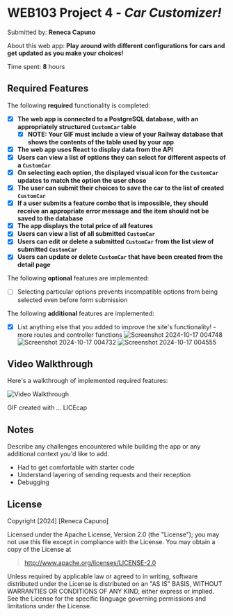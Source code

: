 # WEB103 Project 4 - *Car Customizer!*

Submitted by: **Reneca Capuno**

About this web app: **Play around with different configurations for cars and get updated as you make your choices!**

Time spent: **8** hours

## Required Features

The following **required** functionality is completed:

<!-- Make sure to check off completed functionality below -->
- [x] **The web app is connected to a PostgreSQL database, with an appropriately structured `CustomCar` table**
  - [x] **NOTE: Your GIF must include a view of your Railway database that shows the contents of the table used by your app**
- [x] **The web app uses React to display data from the API**
- [x] **Users can view a list of options they can select for different aspects of a `CustomCar`**
- [x] **On selecting each option, the displayed visual icon for the `CustomCar` updates to match the option the user chose**
- [x] **The user can submit their choices to save the car to the list of created `CustomCar`**
- [x] **If a user submits a feature combo that is impossible, they should receive an appropriate error message and the item should not be saved to the database**
- [x] **The app displays the total price of all features**
- [x] **Users can view a list of all submitted `CustomCar`**
- [x] **Users can edit or delete a submitted `CustomCar` from the list view of submitted `CustomCar`**
- [x] **Users can update or delete `CustomCar` that have been created from the detail page**

The following **optional** features are implemented:

- [ ] Selecting particular options prevents incompatible options from being selected even before form submission

The following **additional** features are implemented:

- [x] List anything else that you added to improve the site's functionality!
      - more routes and controller functions
![Screenshot 2024-10-17 004748](https://github.com/user-attachments/assets/1d165f6f-6de4-4e16-afc3-18ff6bd5c92d)
![Screenshot 2024-10-17 004732](https://github.com/user-attachments/assets/2c0666c5-b4fb-418f-839a-9e4ace4e38ec)
![Screenshot 2024-10-17 004555](https://github.com/user-attachments/assets/e4ea9e8f-bafc-46fe-bdcc-68cad3e37291)

## Video Walkthrough

Here's a walkthrough of implemented required features:

<img src='https://media3.giphy.com/media/v1.Y2lkPTc5MGI3NjExN2xteGhhcGlpaDJ4d2tqYW04dDZocXlyNjZpdmdjbWJxYTIzZHBvNCZlcD12MV9pbnRlcm5hbF9naWZfYnlfaWQmY3Q9Zw/VKE3oLO4dEOdaexnii/giphy.gif' title='Video Walkthrough' width='' alt='Video Walkthrough' />

<!-- Replace this with whatever GIF tool you used! -->
GIF created with ...  LICEcap
<!-- Recommended tools:
[Kap](https://getkap.co/) for macOS
[ScreenToGif](https://www.screentogif.com/) for Windows
[peek](https://github.com/phw/peek) for Linux. -->

## Notes

Describe any challenges encountered while building the app or any additional context you'd like to add.
- Had to get comfortable with starter code
- Understand layering of sending requests and their reception
- Debugging

## License

Copyright [2024] [Reneca Capuno]

Licensed under the Apache License, Version 2.0 (the "License"); you may not use this file except in compliance with the License. You may obtain a copy of the License at

> http://www.apache.org/licenses/LICENSE-2.0

Unless required by applicable law or agreed to in writing, software distributed under the License is distributed on an "AS IS" BASIS, WITHOUT WARRANTIES OR CONDITIONS OF ANY KIND, either express or implied. See the License for the specific language governing permissions and limitations under the License.
